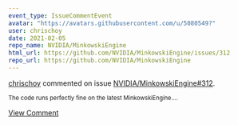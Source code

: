 ```yaml
---
event_type: IssueCommentEvent
avatar: "https://avatars.githubusercontent.com/u/5080549?"
user: chrischoy
date: 2021-02-05
repo_name: NVIDIA/MinkowskiEngine
html_url: https://github.com/NVIDIA/MinkowskiEngine/issues/312
repo_url: https://github.com/NVIDIA/MinkowskiEngine
---
```


<a href='https://github.com/chrischoy' target='_blank'>chrischoy</a> commented on issue <a href='https://github.com/NVIDIA/MinkowskiEngine/issues/312' target='_blank'>NVIDIA/MinkowskiEngine#312</a>.

<small>The code runs perfectly fine on the latest MinkowskiEngine....</small>

<a href='https://github.com/NVIDIA/MinkowskiEngine/issues/312' target='_blank'>View Comment</a>